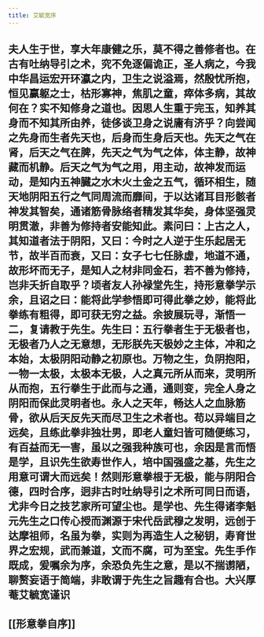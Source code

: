 ```yaml
---
title: 艾毓宽序
---
```


## 夫人生于世，享大年康健之乐，莫不得之善修者也。在古有吐纳导引之术，究不免逐偏诡正，圣人病之，今我中华昌运宏开环瀛之内，卫生之说溢焉，然殷忧所抱，恒见赢躯之士，枯形寡神，焦肌之童，瘁体多病，其故何在？实不知修身之道也。因思人生重于完玉，知养其身而不知其所由养，徒侈谈卫身之说庸有济乎？向尝闻之先身而生者先天也，后身而生身后天也。先天之气在肾，后天之气在脾，先天之气为气之体，体主静，故神藏而机静。后天之气为气之用，用主动，故神发而运动，是知内五神臓之水木火土金之五气，循环相生，随天地阴阳五行之气同周流而靡间，于以达诸耳目形骸者神发其智矣，通诸筋骨脉络者精发其华矣，身体坚强灵明贯澈，非善为修持者安能知此。素问曰：上古之人，其知道者法于阴阳，又曰：今时之人逆于生乐起居无节，故半百而衰，又曰：女子七七任脉虚，地道不通，故形坏而无子，是知人之材非同金石，若不善为修持，岂非夭折自取乎？顷者友人孙禄堂先生，持形意拳学示余，且诏之曰：能将此学参悟即可得此拳之妙，能将此拳练有粗得，即可获无穷之益。余披展玩寻，渐悟一二，复请教于先生。先生曰：五行拳者生于无极者也，无极者乃人之无意想，无形朕先天极妙之主体，冲和之本始，太极阴阳动静之初原也。万物之生，负阴抱阳，一物一太极，太极本无极，人之真元所从而来，灵明所从而抱，五行拳生于此而与之通，通则变，完全人身之阴阳而保此灵明者也。永人之天年，畅达人之血脉筋骨，欲从后天反先天而尽卫生之术者也。苟以异端目之远矣，且练此拳非独壮男，即老人童妇皆可随便练习，有百益而无一害，虽以之强我种族可也，余因是言而悟是学，且识先生欲寿世作人，培中国强盛之基，先生之用意可谓大而远矣！然则形意拳根于无极，能与阴阳合德，四时合序，迥非古时吐纳导引之术所可同日而语，尤非今日之技艺家所可望尘也。是学也、先生得诸李魁元先生之口传心授而渊源于宋代岳武穆之发明，远创于达摩祖师，名虽为拳，实则为再造生人之秘钥，寿育世界之宏规，武而兼道，文而不腐，可为至宝。先生手作既成，爰嘱余为序，余恐负先生之意，是以不揣谫陋，聊赘妄语于简端，非敢谓于先生之旨趣有合也。大兴厚菴艾毓宽谨识

## [[形意拳自序]]
